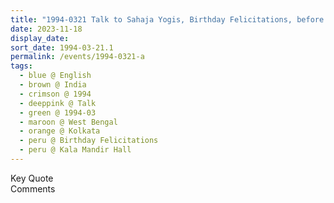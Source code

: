 ```yaml
---
title: "1994-0321 Talk to Sahaja Yogis, Birthday Felicitations, before Birthday Pūjā, Kalā Mandir Hall, Kolkata, West Bengal, India"
date: 2023-11-18
display_date: 
sort_date: 1994-03-21.1
permalink: /events/1994-0321-a
tags:
  - blue @ English
  - brown @ India
  - crimson @ 1994
  - deeppink @ Talk
  - green @ 1994-03
  - maroon @ West Bengal
  - orange @ Kolkata
  - peru @ Birthday Felicitations
  - peru @ Kala Mandir Hall
---
```


<wave-list>
  <list-title color="green" width="75">Key Quote</list-title>
  <list-item color="BlanchedAlmond"  width="200"></list-item>
  <list-item color="Lavender"></list-item>
  <list-item color="BlanchedAlmond"></list-item>
</wave-list>

<br>

<wave-list>
  <list-title color="green" width="75">Comments</list-title>
  <list-item color="BlanchedAlmond"  width="200"></list-item>
  <list-item color="Lavender"></list-item>
  <list-item color="BlanchedAlmond"></list-item>
</wave-list>